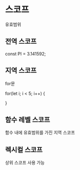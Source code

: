 # 스코프

유효범위

## 전역 스코프

const PI = 3.141592;

## 지역 스코프

for문

for(let i; i < 5; i++) {

}

## 함수 레벨 스코프

함수 내에 유효범위를 가진 지역 스코프

## 렉시컬 스코프

상위 스코프 사용 가능 